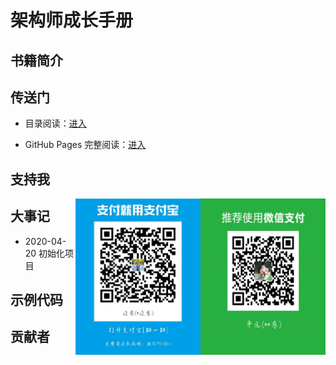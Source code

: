 # 架构师成长手册

## 书籍简介


## 传送门

- 目录阅读：[进入](https://github.com/sld880311/Architect-Growth-Manual/blob/master/SUMMARY.md)

- GitHub Pages 完整阅读：[进入](https://github.com/sld880311/Architect-Growth-Manual/blob/master/docs/index.html)

## 支持我
 <div align="left">
    <img src="微信支付.png" width = "200" height = "250" div align=right />
    <img src="支付宝支付.png" width = "200" height = "250" div align=right />
 </div>

## 大事记
- 2020-04-20  初始化项目

## 示例代码

## 贡献者
